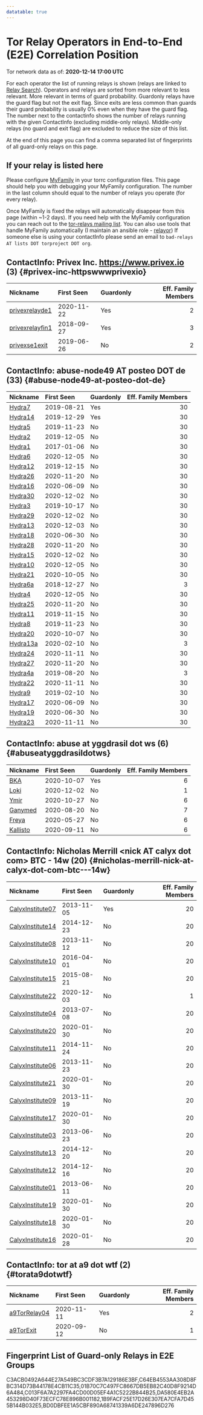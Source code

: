 ```yaml
---
datatable: true
---
```



# Tor Relay Operators in End-to-End (E2E) Correlation Position

Tor network data as of: **2020-12-14 17:00 UTC**

For each operator the list of running relays is shown (relays are linked to [Relay Search](https://metrics.torproject.org/rs.html)).
Operators and relays are sorted from more relevant to less relevant. More relevant in terms of guard probability.
Guardonly relays have the guard flag but not the exit flag.
Since exits are less common than guards their guard probability is usually 0% even when they have the guard flag.
The number next to the contactinfo shows the number of relays running with the given ContactInfo (excluding middle-only relays).
Middle-only relays (no guard and exit flag) are excluded to reduce the size of this list.

At the end of this page you can find a comma separated list of fingerprints of all guard-only relays on this page.

## If your relay is listed here
Please configure [MyFamily](https://www.torproject.org/docs/tor-manual.html.en#MyFamily) in your torrc configuration files.
This page should help you with debugging your MyFamily configuration. The number in the last column should equal to the number of
relays you operate (for every relay).

Once MyFamily is fixed the relays will automatically disappear from this page (within ~1-2 days).
If you need help with the MyFamily configuration you can reach out to the
[tor-relays mailing list](https://lists.torproject.org/cgi-bin/mailman/listinfo/tor-relays).
You can also use tools that handle MyFamily automatically (I maintain an ansible role - 
[relayor](https://medium.com/@nusenu/deploying-tor-relays-with-ansible-6612593fa34d))
If someone else is using your contactInfo please send an email to ```bad-relays AT lists DOT torproject DOT org```.


## ContactInfo: Privex Inc. https://www.privex.io (3) {#privex-inc-httpswwwprivexio}

| Nickname                                                                                                   | First Seen   | Guardonly   |   Eff. Family Members |
|:-----------------------------------------------------------------------------------------------------------|:-------------|:------------|----------------------:|
| [privexrelayde1](https://metrics.torproject.org/rs.html#details/C64EB4553AA308D8FBC314D73B44178E4CB11C35)  | 2020-11-22   | Yes         |                     2 |
| [privexrelayfin1](https://metrics.torproject.org/rs.html#details/C3ACB0492A644E27A549BC3CDF3B7A129186E3BF) | 2018-09-27   | Yes         |                     3 |
| [privexse1exit](https://metrics.torproject.org/rs.html#details/D8A1F5A8EA1AF53E3414B9C48FE6B10C31ACC9B2)   | 2019-06-26   | No          |                     2 |

## ContactInfo: abuse-node49 AT posteo DOT de (33) {#abuse-node49-at-posteo-dot-de}

| Nickname                                                                                            | First Seen   | Guardonly   |   Eff. Family Members |
|:----------------------------------------------------------------------------------------------------|:-------------|:------------|----------------------:|
| [Hydra7](https://metrics.torproject.org/rs.html#details/C013F6A7A2297FA4CD00D05EF4A1C5222B844B25)   | 2019-08-21   | Yes         |                    30 |
| [Hydra14](https://metrics.torproject.org/rs.html#details/01B70C7C497FC8667DB5EB82C40D8F9214D6A484)  | 2019-12-29   | Yes         |                    30 |
| [Hydra5](https://metrics.torproject.org/rs.html#details/034AA4B30F77DF0FE183602EA7F8251FF2CF1BA2)   | 2019-11-23   | No          |                    30 |
| [Hydra2](https://metrics.torproject.org/rs.html#details/0443D98C0C44D3E0E6238790345DB5624DB41B28)   | 2019-12-05   | No          |                    30 |
| [Hydra1](https://metrics.torproject.org/rs.html#details/0647C3F8352BBFA0D57A1C3E0DCF67FC3E073D2C)   | 2017-01-06   | No          |                    30 |
| [Hydra6](https://metrics.torproject.org/rs.html#details/1050FC79C5F1103B185300EF72DDF5B4EDC683C9)   | 2020-12-05   | No          |                    30 |
| [Hydra12](https://metrics.torproject.org/rs.html#details/180A5BCC01866E09E4D229B6C084CD1E3C75636F)  | 2019-12-15   | No          |                    30 |
| [Hydra26](https://metrics.torproject.org/rs.html#details/1940398159C3C571939363DDE8044F3DB8B97394)  | 2020-11-20   | No          |                    30 |
| [Hydra16](https://metrics.torproject.org/rs.html#details/1DFE397493D0791DE63F2D6EA5AB6EBCB7B9871A)  | 2020-06-09   | No          |                    30 |
| [Hydra30](https://metrics.torproject.org/rs.html#details/22C1314867920DA37001DAD1A63F1D5CABF9DB11)  | 2020-12-02   | No          |                    30 |
| [Hydra3](https://metrics.torproject.org/rs.html#details/27D02579AD5F3E32895D99C38E482D1DC6CBAE5E)   | 2019-10-17   | No          |                    30 |
| [Hydra29](https://metrics.torproject.org/rs.html#details/2DEF8010770472367EB2089CA0A50A17B211E78A)  | 2020-12-02   | No          |                    30 |
| [Hydra13](https://metrics.torproject.org/rs.html#details/39C37AFC908D12BB79B34EB6298929BC51C2E651)  | 2020-12-03   | No          |                    30 |
| [Hydra18](https://metrics.torproject.org/rs.html#details/3AD29FE1241B73595F99BA2C6D830AF0B6874043)  | 2020-06-30   | No          |                    30 |
| [Hydra28](https://metrics.torproject.org/rs.html#details/427956E3F23EEBA31954CB0942AEA0ECD43A004A)  | 2020-11-20   | No          |                    30 |
| [Hydra15](https://metrics.torproject.org/rs.html#details/4BA3C12B073B7E3F7977C46AF3638685BB89493F)  | 2020-12-02   | No          |                    30 |
| [Hydra10](https://metrics.torproject.org/rs.html#details/4F68F1B23FCED9D17852FFFDE21637C284BCF107)  | 2020-12-05   | No          |                    30 |
| [Hydra21](https://metrics.torproject.org/rs.html#details/5B7C577DDEBC6B2C39B55364F4EAD69FE8181067)  | 2020-10-05   | No          |                    30 |
| [Hydra6a](https://metrics.torproject.org/rs.html#details/63DE54637F349FD686CF1C036827B5BE826B9F7C)  | 2018-12-27   | No          |                     3 |
| [Hydra4](https://metrics.torproject.org/rs.html#details/6C0E4E223B1C7E4366FFABA33BF033636A867865)   | 2020-12-05   | No          |                    30 |
| [Hydra25](https://metrics.torproject.org/rs.html#details/6CB18098F50819DEAB22E369EC3A5661A552A66C)  | 2020-11-20   | No          |                    30 |
| [Hydra11](https://metrics.torproject.org/rs.html#details/70A4372ED8F5DDE3BA05A17491BB6032EAC02692)  | 2019-11-15   | No          |                    30 |
| [Hydra8](https://metrics.torproject.org/rs.html#details/7716DE8030A56A80080446E0CBC59738605454E6)   | 2019-11-23   | No          |                    30 |
| [Hydra20](https://metrics.torproject.org/rs.html#details/86E479266EBB982E204009532ED460628689E5B5)  | 2020-10-07   | No          |                    30 |
| [Hydra13a](https://metrics.torproject.org/rs.html#details/8CDF2F3A8ABD834CF9F3E8FC202DF64625BFB443) | 2020-02-10   | No          |                     3 |
| [Hydra24](https://metrics.torproject.org/rs.html#details/8F293A6484A0973167B15C4997AB9F24C21143FE)  | 2020-11-11   | No          |                    30 |
| [Hydra27](https://metrics.torproject.org/rs.html#details/A0A91967046F7A9BC3154C7B3C3FDE34C02B1017)  | 2020-11-20   | No          |                    30 |
| [Hydra4a](https://metrics.torproject.org/rs.html#details/B3DA9D673321B92253DCCD38A9740F2C562C91EA)  | 2019-08-20   | No          |                     3 |
| [Hydra22](https://metrics.torproject.org/rs.html#details/BD33EF180B1118B00BDF073E2771210E3BDDD8CD)  | 2020-11-11   | No          |                    30 |
| [Hydra9](https://metrics.torproject.org/rs.html#details/CB28925DA61069A43584030D2610471F1FFD4100)   | 2019-02-10   | No          |                    30 |
| [Hydra17](https://metrics.torproject.org/rs.html#details/E3DAF067B028450B31CF5CE118F2F9AC53146ABD)  | 2020-06-09   | No          |                    30 |
| [Hydra19](https://metrics.torproject.org/rs.html#details/E465AD166798A3CD0A4866FA2A8BB5ADD157FBD5)  | 2020-06-30   | No          |                    30 |
| [Hydra23](https://metrics.torproject.org/rs.html#details/F7ED4158B7114617E8F737C65DBE87EE6B83445B)  | 2020-11-11   | No          |                    30 |

## ContactInfo: abuse at yggdrasil dot ws (6) {#abuseatyggdrasildotws}

| Nickname                                                                                            | First Seen   | Guardonly   |   Eff. Family Members |
|:----------------------------------------------------------------------------------------------------|:-------------|:------------|----------------------:|
| [BKA](https://metrics.torproject.org/rs.html#details/DA580E4EB2A453298D40F73ECFC78E896B001182)      | 2020-10-07   | Yes         |                     6 |
| [Loki](https://metrics.torproject.org/rs.html#details/0ADAC68F29875A1366F06762F2B305B0BFD11364)     | 2020-12-02   | No          |                     1 |
| [Ymir](https://metrics.torproject.org/rs.html#details/4AA0035604DF40E5BA20DBE88EF6D11432421BFA)     | 2020-10-27   | No          |                     6 |
| [Ganymed](https://metrics.torproject.org/rs.html#details/5AFF7583F5ED62A274823C83199F2E19083692EC)  | 2020-08-20   | No          |                     7 |
| [Freya](https://metrics.torproject.org/rs.html#details/85ED839A03D10C46219609625D7FEAE59EDCCFDD)    | 2020-05-27   | No          |                     6 |
| [Kallisto](https://metrics.torproject.org/rs.html#details/D4C5BAEA92CADCC02D64E0DD9F1A49024C57F05C) | 2020-09-11   | No          |                     6 |

## ContactInfo: Nicholas Merrill &lt;nick AT calyx dot com&gt; BTC - 14w (20) {#nicholas-merrill-nick-at-calyx-dot-com-btc---14w}

| Nickname                                                                                                    | First Seen   | Guardonly   |   Eff. Family Members |
|:------------------------------------------------------------------------------------------------------------|:-------------|:------------|----------------------:|
| [CalyxInstitute07](https://metrics.torproject.org/rs.html#details/1B9FACF25E17D26E307EA7CFA7D455B144B032E5) | 2013-11-05   | Yes         |                    20 |
| [CalyxInstitute14](https://metrics.torproject.org/rs.html#details/0011BD2485AD45D984EC4159C88FC066E5E3300E) | 2014-12-23   | No          |                    20 |
| [CalyxInstitute08](https://metrics.torproject.org/rs.html#details/0B5E5E70FFEA9C7F9FFD13B8E16916A608F3E9EB) | 2013-11-12   | No          |                    20 |
| [CalyxInstitute10](https://metrics.torproject.org/rs.html#details/42ED91DD3768F6A2A194D094A7432CBE8DA004B1) | 2016-04-01   | No          |                    20 |
| [CalyxInstitute15](https://metrics.torproject.org/rs.html#details/47E49319DD67784F1E65B5793371BE467365979E) | 2015-08-21   | No          |                    20 |
| [CalyxInstitute22](https://metrics.torproject.org/rs.html#details/4B218691AF8BC02BAB4D856689652E958AF5DCF3) | 2020-12-03   | No          |                     1 |
| [CalyxInstitute04](https://metrics.torproject.org/rs.html#details/501B3DBF250B094A05CA5DBC424AD4C3D46721A2) | 2013-07-08   | No          |                    20 |
| [CalyxInstitute20](https://metrics.torproject.org/rs.html#details/673C081A9502D5D3AB9395FF4257274BE4C7A8A4) | 2020-01-30   | No          |                    20 |
| [CalyxInstitute11](https://metrics.torproject.org/rs.html#details/6C143720FFF8469EF6A5C5B4066366340CF6C0D1) | 2014-11-24   | No          |                    20 |
| [CalyxInstitute06](https://metrics.torproject.org/rs.html#details/6F4E9FD00D4251D98BE96FB1AA546FE34676A95B) | 2013-11-23   | No          |                    20 |
| [CalyxInstitute21](https://metrics.torproject.org/rs.html#details/70ACA07D9276277B82E909C1439E19CCA2FB16CC) | 2020-01-30   | No          |                    20 |
| [CalyxInstitute09](https://metrics.torproject.org/rs.html#details/7761DDC7EB1BE26D4155F74A15F12C32A36FE0F2) | 2013-11-19   | No          |                    20 |
| [CalyxInstitute17](https://metrics.torproject.org/rs.html#details/81EDFBC8F6F5C7CF0ADD5F8E08BC8FABA04089C6) | 2020-01-30   | No          |                    20 |
| [CalyxInstitute03](https://metrics.torproject.org/rs.html#details/84D361B736A8CD1E8818D0FC186892E91AB76881) | 2013-06-23   | No          |                    20 |
| [CalyxInstitute13](https://metrics.torproject.org/rs.html#details/A7C7EB2A0DFB2E3FFFC12B7756707433DD550F9E) | 2014-12-20   | No          |                    20 |
| [CalyxInstitute12](https://metrics.torproject.org/rs.html#details/B34CC9056250847D1980F08285B01CF0B718C0B6) | 2014-12-16   | No          |                    20 |
| [CalyxInstitute01](https://metrics.torproject.org/rs.html#details/E4D1F25DFBE484208866BA4A1A958B73127CB0AD) | 2013-06-11   | No          |                    20 |
| [CalyxInstitute19](https://metrics.torproject.org/rs.html#details/E8663924FE2AAD4E081A17ED6976D0AE8010F47B) | 2020-01-30   | No          |                    20 |
| [CalyxInstitute18](https://metrics.torproject.org/rs.html#details/EDEDB8797873D340328B5FEDBD7744A7D1DF151F) | 2020-01-30   | No          |                    20 |
| [CalyxInstitute16](https://metrics.torproject.org/rs.html#details/F68A76522D356F89BEC286889A3822250567BE2E) | 2020-01-28   | No          |                    20 |

## ContactInfo: tor at a9 dot wtf (2) {#torata9dotwtf}

| Nickname                                                                                                | First Seen   | Guardonly   |   Eff. Family Members |
|:--------------------------------------------------------------------------------------------------------|:-------------|:------------|----------------------:|
| [a9TorRelay04](https://metrics.torproject.org/rs.html#details/BD0DBFEE1A5CBF890A68741339A6DE247896D276) | 2020-11-11   | Yes         |                     2 |
| [a9TorExit](https://metrics.torproject.org/rs.html#details/2DB8A946826D0CB4F5C3A8264628DD0F16F6612D)    | 2020-09-12   | No          |                     1 |


## Fingerprint List of Guard-only Relays in E2E Groups

C3ACB0492A644E27A549BC3CDF3B7A129186E3BF,C64EB4553AA308D8FBC314D73B44178E4CB11C35,01B70C7C497FC8667DB5EB82C40D8F9214D6A484,C013F6A7A2297FA4CD00D05EF4A1C5222B844B25,DA580E4EB2A453298D40F73ECFC78E896B001182,1B9FACF25E17D26E307EA7CFA7D455B144B032E5,BD0DBFEE1A5CBF890A68741339A6DE247896D276